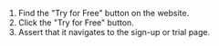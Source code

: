 1. Find the "Try for Free" button on the website.
2. Click the "Try for Free" button.
3. Assert that it navigates to the sign-up or trial page.